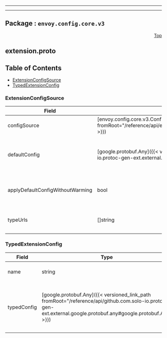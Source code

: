 
---

---

## Package : `envoy.config.core.v3`



<a name="top"></a>

<a name="API Reference for extension.proto"></a>
<p align="right"><a href="#top">Top</a></p>

## extension.proto


## Table of Contents
  - [ExtensionConfigSource](#envoy.config.core.v3.ExtensionConfigSource)
  - [TypedExtensionConfig](#envoy.config.core.v3.TypedExtensionConfig)







<a name="envoy.config.core.v3.ExtensionConfigSource"></a>

### ExtensionConfigSource



| Field | Type | Label | Description |
| ----- | ---- | ----- | ----------- |
| configSource | [envoy.config.core.v3.ConfigSource]({{< versioned_link_path fromRoot="/reference/api/envoy.config.core.v3.config_source#envoy.config.core.v3.ConfigSource" >}}) |  |  |
  | defaultConfig | [google.protobuf.Any]({{< versioned_link_path fromRoot="/reference/api/github.com.solo-io.protoc-gen-ext.external.google.protobuf.any#google.protobuf.Any" >}}) |  | Optional default configuration to use as the initial configuration if there is a failure to receive the initial extension configuration or if `apply_default_config_without_warming` flag is set. |
  | applyDefaultConfigWithoutWarming | bool |  | Use the default config as the initial configuration without warming and waiting for the first discovery response. Requires the default configuration to be supplied. |
  | typeUrls | []string | repeated | A set of permitted extension type URLs. Extension configuration updates are rejected if they do not match any type URL in the set. |
  





<a name="envoy.config.core.v3.TypedExtensionConfig"></a>

### TypedExtensionConfig



| Field | Type | Label | Description |
| ----- | ---- | ----- | ----------- |
| name | string |  | The name of an extension. This is not used to select the extension, instead it serves the role of an opaque identifier. |
  | typedConfig | [google.protobuf.Any]({{< versioned_link_path fromRoot="/reference/api/github.com.solo-io.protoc-gen-ext.external.google.protobuf.any#google.protobuf.Any" >}}) |  | The typed config for the extension. The type URL will be used to identify the extension. In the case that the type URL is *udpa.type.v1.TypedStruct*, the inner type URL of *TypedStruct* will be utilized. See the :ref:`extension configuration overview <config_overview_extension_configuration>` for further details. |
  




 <!-- end messages -->

 <!-- end enums -->

 <!-- end HasExtensions -->

 <!-- end services -->


